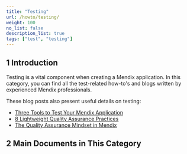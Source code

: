 ```yaml
---
title: "Testing"
url: /howto/testing/
weight: 100
no_list: false
description_list: true
tags: ["test", "testing"]
---
```


## 1 Introduction

Testing is a vital component when creating a Mendix application. In this category, you can find all the test-related how-to's and blogs written by experienced Mendix professionals.

These blog posts also present useful details on testing:

* [Three Tools to Test Your Mendix Application](https://www.mendix.com/blog/three-tools-to-test-your-mendix-application/)
* [8 Lightweight Quality Assurance Practices](https://www.mendix.com/blog/8-lightweight-quality-assurance-practices/)
* [The Quality Assurance Mindset in Mendix](http://ww2.mendix.com/expert-webinar-quality-assurance.html)

## 2 Main Documents in This Category
